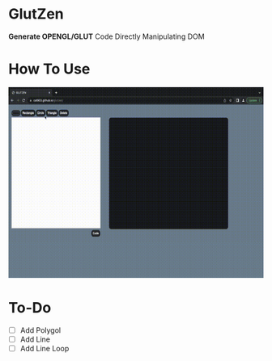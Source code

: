 # GlutZen
**Generate OPENGL/GLUT** Code Directly Manipulating DOM

# How To Use
![HowtoUse](https://github.com/cat903/glutzen/blob/main/howto.gif)

# To-Do
- [ ] Add Polygol
- [ ] Add Line
- [ ] Add Line Loop
